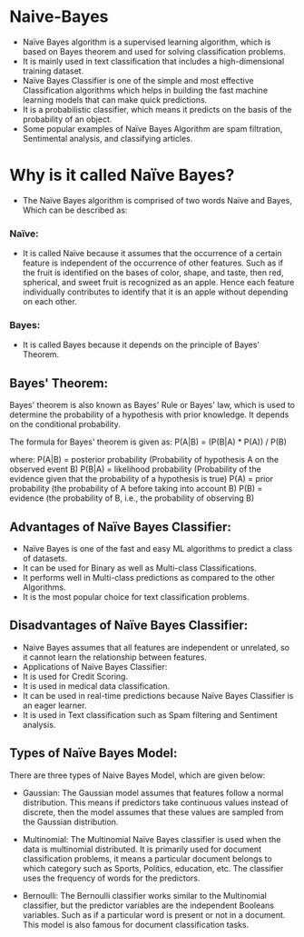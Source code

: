 # Naive-Bayes
- Naïve Bayes algorithm is a supervised learning algorithm, which is based on Bayes theorem and used for solving classification problems.
- It is mainly used in text classification that includes a high-dimensional training dataset.
- Naïve Bayes Classifier is one of the simple and most effective Classification algorithms which helps in building the fast machine learning models that can make quick predictions.
- It is a probabilistic classifier, which means it predicts on the basis of the probability of an object.
- Some popular examples of Naïve Bayes Algorithm are spam filtration, Sentimental analysis, and classifying articles.

# Why is it called Naïve Bayes?
- The Naïve Bayes algorithm is comprised of two words Naïve and Bayes, Which can be described as:

### Naïve:
- It is called Naïve because it assumes that the occurrence of a certain feature is independent of the occurrence of other features. Such as if the fruit is identified on the bases of color, shape, and taste, then red, spherical, and sweet fruit is recognized as an apple. Hence each feature individually contributes to identify that it is an apple without depending on each other.
### Bayes:
- It is called Bayes because it depends on the principle of Bayes' Theorem.

## Bayes' Theorem:
Bayes' theorem is also known as Bayes' Rule or Bayes' law, which is used to determine the probability of a hypothesis with prior knowledge. It depends on the conditional probability.

The formula for Bayes' theorem is given as:
P(A|B) = (P(B|A) * P(A)) / P(B)

where:
P(A|B) = posterior probability (Probability of hypothesis A on the observed event B)
P(B|A) = likelihood probability (Probability of the evidence given that the probability of a hypothesis is true)
P(A) = prior probability (the probability of A before taking into account B)
P(B) = evidence (the probability of B, i.e., the probability of observing B)

## Advantages of Naïve Bayes Classifier:
- Naïve Bayes is one of the fast and easy ML algorithms to predict a class of datasets.
- It can be used for Binary as well as Multi-class Classifications.
- It performs well in Multi-class predictions as compared to the other Algorithms.
- It is the most popular choice for text classification problems.

## Disadvantages of Naïve Bayes Classifier:
- Naive Bayes assumes that all features are independent or unrelated, so it cannot learn the relationship between features.
- Applications of Naïve Bayes Classifier:
- It is used for Credit Scoring.
- It is used in medical data classification.
- It can be used in real-time predictions because Naïve Bayes Classifier is an eager learner.
- It is used in Text classification such as Spam filtering and Sentiment analysis.

## Types of Naïve Bayes Model:
There are three types of Naive Bayes Model, which are given below:

- Gaussian: The Gaussian model assumes that features follow a normal distribution. This means if predictors take continuous values instead of discrete, then the model assumes that these values are sampled from the Gaussian distribution.

- Multinomial: The Multinomial Naïve Bayes classifier is used when the data is multinomial distributed. It is primarily used for document classification problems, it means a particular document belongs to which category such as Sports, Politics, education, etc.
The classifier uses the frequency of words for the predictors.

- Bernoulli: The Bernoulli classifier works similar to the Multinomial classifier, but the predictor variables are the independent Booleans variables. Such as if a particular word is present or not in a document. This model is also famous for document classification tasks.
